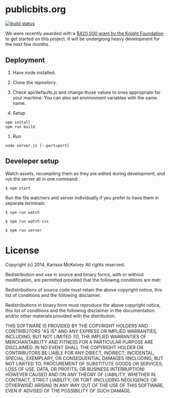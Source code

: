 publicbits.org
===========

[![build status](https://secure.travis-ci.org/publicbits/publicbits.org.png)](http://travis-ci.org/publicbits/publicbits.org)

We were recently awarded with a [$420,000 grant by the Knight Foundation](www.knightfoundation.org/grants/201551933/) to get started on this project. It will be undergiong heavy development for the next few months.

## Deployment

1. Have node installed.

1. Clone the repository.

1. Check api/defaults.js and change those values to ones appropriate for your machine. You can also set environment variables with the same name.

1. Setup

```
npm install
npm run build
```

1. Run
```
node server.js [--port=port]
```

## Develeper setup

Watch assets, recompiling them as they are edited during development, and run the server all in one command:

```
$ npm start
```

Run the file watchers and server individually if you prefer to have them in separate terminals:

```
$ npm run watch
```

```
$ npm run watch-css
```

```
$ npm run server
```

# License
Copyright (c) 2014, Karissa McKelvey All rights reserved.

Redistribution and use in source and binary forms, with or without modification, are permitted provided that the following conditions are met:

Redistributions of source code must retain the above copyright notice, this list of conditions and the following disclaimer.

Redistributions in binary form must reproduce the above copyright notice, this list of conditions and the following disclaimer in the documentation and/or other materials provided with the distribution.

THIS SOFTWARE IS PROVIDED BY THE COPYRIGHT HOLDERS AND CONTRIBUTORS "AS IS" AND ANY EXPRESS OR IMPLIED WARRANTIES, INCLUDING, BUT NOT LIMITED TO, THE IMPLIED WARRANTIES OF MERCHANTABILITY AND FITNESS FOR A PARTICULAR PURPOSE ARE DISCLAIMED. IN NO EVENT SHALL THE COPYRIGHT HOLDER OR CONTRIBUTORS BE LIABLE FOR ANY DIRECT, INDIRECT, INCIDENTAL, SPECIAL, EXEMPLARY, OR CONSEQUENTIAL DAMAGES (INCLUDING, BUT NOT LIMITED TO, PROCUREMENT OF SUBSTITUTE GOODS OR SERVICES; LOSS OF USE, DATA, OR PROFITS; OR BUSINESS INTERRUPTION) HOWEVER CAUSED AND ON ANY THEORY OF LIABILITY, WHETHER IN CONTRACT, STRICT LIABILITY, OR TORT (INCLUDING NEGLIGENCE OR OTHERWISE) ARISING IN ANY WAY OUT OF THE USE OF THIS SOFTWARE, EVEN IF ADVISED OF THE POSSIBILITY OF SUCH DAMAGE.
